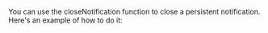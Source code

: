 You can use the closeNotification function to close a 
persistent notification. Here's an example of how to do it: